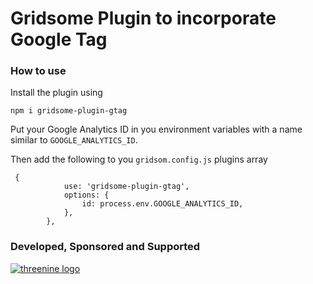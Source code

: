 # Gridsome Plugin to incorporate Google Tag



### How to use 
Install the plugin using 
``` shell script
npm i gridsome-plugin-gtag
```

Put your Google Analytics ID in you environment variables with a name 
similar to `GOOGLE_ANALYTICS_ID`.

Then add the following to you `gridsom.config.js` plugins array



```shell script
 {
            use: 'gridsome-plugin-gtag',
            options: {
                id: process.env.GOOGLE_ANALYTICS_ID,
            },
        },
``` 


### Developed, Sponsored and Supported 
 
[![threenine logo](http://static.threenine.co.uk/img/github_footer.png)](https://threenine.co.uk/)
